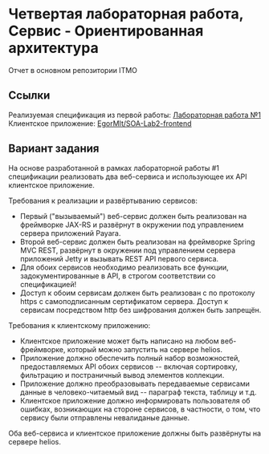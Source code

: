 # Четвертая лабораторная работа, Сервис - Ориентированная архитектура
Отчет в основном репозитории ITMO

## Ссылки
Реализуемая спецификация из первой работы: [Лабораторная работа №1](https://se.ifmo.ru/~s284731/SOA/)  
Клиентское приложение: [EgorMIt/SOA-Lab2-frontend](https://github.com/EgorMIt/SOA-Lab2-frontend)
## Вариант задания

На основе разработанной в рамках лабораторной работы #1 спецификации реализовать два веб-сервиса и использующее их API клиентское приложение.

Требования к реализации и развёртыванию сервисов:

* Первый ("вызываемый") веб-сервис должен быть реализован на фреймворке JAX-RS и развёрнут в окружении под управлением сервера приложений Payara.
* Второй веб-сервис должен быть реализован на фреймворке Spring MVC REST, развёрнут в окружении под управлением сервера приложений Jetty и вызывать REST API первого сервиса.
* Для обоих сервисов необходимо реализовать все функции, задокументированные в API, в строгом соответствии со спецификацией!
* Доступ к обоим сервисам должен быть реализован с по протоколу https с самоподписанным сертификатом сервера. Доступ к сервисам посредством http без шифрования должен быть запрещён.

Требования к клиентскому приложению:

* Клиентское приложение может быть написано на любом веб-фреймворке, который можно запустить на сервере helios.
* Приложение должно обеспечить полный набор возможностей, предоставляемых API обоих сервисов -- включая сортировку, фильтрацию и постраничный вывод элементов коллекции.
* Приложение должно преобразовывать передаваемые сервисами данные в человеко-читаемый вид -- параграф текста, таблицу и т.д.
* Клиентское приложение должно информировать пользователя об ошибках, возникающих на стороне сервисов, в частности, о том, что сервису были отправлены невалиданые данные.

Оба веб-сервиса и клиентское приложение должны быть развёрнуты на сервере helios.
